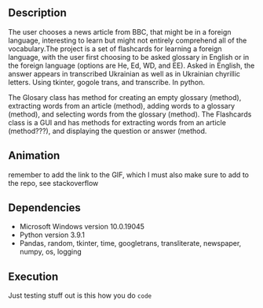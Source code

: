 ## Description 
The user chooses a news article from BBC, that might be in a foreign language, interesting to learn but might not entirely comprehend all of the vocabulary.The project is a set of flashcards for learning a foreign language, with the user first choosing to be asked glossary in English or in the foreign language (options are He, Ed, WD, and EE). Asked in English, the answer appears in transcribed Ukrainian as well as in Ukrainian chyrillic letters. Using tkinter, gogole trans, and transcribe. In python.  

The Glosary class has method for creating an empty glossary (method), extracting words from an article (method), adding words to a glossary (method), and selecting words from the glossary (method). The Flashcards class is a GUI and has methods for extracting words from an article (method???), and displaying the question or answer (method.

## Animation
remember to add the link to the GIF, which I must also make sure to add to the repo, see stackoverflow 

## Dependencies
* Microsoft Windows version 10.0.19045
* Python version 3.9.1
* Pandas, random, tkinter, time, googletrans, transliterate, newspaper, numpy, os, logging

## Execution
Just testing stuff out
is this how you do `code`
